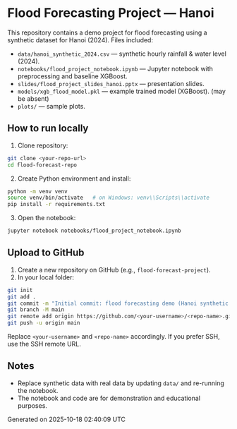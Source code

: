 # Flood Forecasting Project — Hanoi

This repository contains a demo project for flood forecasting using a synthetic dataset for Hanoi (2024).
Files included:
- `data/hanoi_synthetic_2024.csv` — synthetic hourly rainfall & water level (2024).
- `notebooks/flood_project_notebook.ipynb` — Jupyter notebook with preprocessing and baseline XGBoost.
- `slides/flood_project_slides_hanoi.pptx` — presentation slides.
- `models/xgb_flood_model.pkl` — example trained model (XGBoost).  (may be absent)
- `plots/` — sample plots.

## How to run locally

1. Clone repository:
```bash
git clone <your-repo-url>
cd flood-forecast-repo
```

2. Create Python environment and install:
```bash
python -m venv venv
source venv/bin/activate   # on Windows: venv\\Scripts\\activate
pip install -r requirements.txt
```

3. Open the notebook:
```bash
jupyter notebook notebooks/flood_project_notebook.ipynb
```

## Upload to GitHub

1. Create a new repository on GitHub (e.g., `flood-forecast-project`).
2. In your local folder:
```bash
git init
git add .
git commit -m "Initial commit: flood forecasting demo (Hanoi synthetic dataset)"
git branch -M main
git remote add origin https://github.com/<your-username>/<repo-name>.git
git push -u origin main
```

Replace `<your-username>` and `<repo-name>` accordingly. If you prefer SSH, use the SSH remote URL.

## Notes

- Replace synthetic data with real data by updating `data/` and re-running the notebook.
- The notebook and code are for demonstration and educational purposes.

Generated on 2025-10-18 02:40:09 UTC
